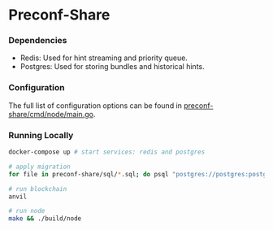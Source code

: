 # Preconf-Share

### Dependencies

- Redis: Used for hint streaming and priority queue.
- Postgres: Used for storing bundles and historical hints.

### Configuration

The full list of configuration options can be found in [preconf-share/cmd/node/main.go](preconf-share/cmd/node/main.go).

### Running Locally

```bash
docker-compose up # start services: redis and postgres

# apply migration
for file in preconf-share/sql/*.sql; do psql "postgres://postgres:postgres@localhost:5432/postgres?sslmode=disable" -f $file; done

# run blockchain
anvil

# run node
make && ./build/node
```